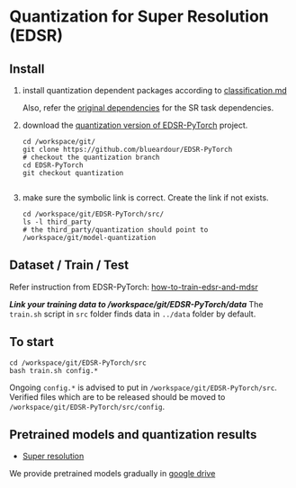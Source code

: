 
# Quantization for Super Resolution (EDSR)

## Install


1. install quantization dependent packages according to [classification.md](./classification.md)

   Also, refer the [original dependencies](https://github.com/blueardour/EDSR-PyTorch#dependencies) for the SR task dependencies.

2. download the [quantization version of EDSR-PyTorch](https://github.com/blueardour/EDSR-PyTorch) project.

   ```
   cd /workspace/git/
   git clone https://github.com/blueardour/EDSR-PyTorch
   # checkout the quantization branch
   cd EDSR-PyTorch
   git checkout quantization
 
   ```

3. make sure the symbolic link is correct. Create the link if not exists.
   ```
   cd /workspace/git/EDSR-PyTorch/src/
   ls -l third_party
   # the third_party/quantization should point to /workspace/git/model-quantization
   ```


## Dataset / Train / Test

   Refer instruction from EDSR-PyTorch: [how-to-train-edsr-and-mdsr](https://github.com/blueardour/EDSR-PyTorch#how-to-train-edsr-and-mdsr)
   
   ***Link your training data to /workspace/git/EDSR-PyTorch/data*** The `train.sh` script in `src` folder finds data in `../data` folder by default.
   
## To start

```
cd /workspace/git/EDSR-PyTorch/src
bash train.sh config.*
```

Ongoing `config.*` is advised to put in `/workspace/git/EDSR-PyTorch/src`. Verified files which are to be released should be moved to `/workspace/git/EDSR-PyTorch/src/config`.

## Pretrained models and quantization results

- [Super resolution](./result_sr.md)

We provide pretrained models gradually in [google drive](https://drive.google.com/drive/folders/1vwxth9UB8AMbYP7cJxaWE9S0z9fueZ5J?usp=sharing)
